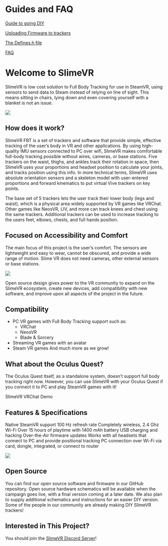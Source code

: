 # Guides and FAQ

[Guide to going DIY](http://www.reddit.com/r/SlimeVR/wiki/diy)

[Uploading Firmware to trackers](https://docs.slimevr.dev/upload_firmware_guide)

[The Defines.h file](https://docs.slimevr.dev/defines_guide)

[FAQ](http://www.reddit.com/r/SlimeVR/wiki/faq)

# Welcome to SlimeVR

SlimeVR is low cost solution to Full Body Tracking for use in SteamVR, using sensors to send data to Steam instead of relying on line of sight. This means sitting in chairs, lying down and even covering yourself with a blanket is not an issue.

![](%%slimeVR%%)

## How does it work?
SlimeVR FBT is a set of trackers and software that provide simple, effective tracking of the user’s body in VR and other applications. By using high-quality IMU sensors connected to PC over wifi, SlimeVR makes comfortable full-body tracking possible without wires, cameras, or base stations. Five trackers on the waist, thighs, and ankles track their rotation in space, then SlimeVR uses your proportions and headset position to calculate your joints, and tracks position using this info. In more technical terms, SlimeVR uses absolute orientation sensors and a skeleton model with user-entered proportions and forward kinematics to put virtual Vive trackers on key points.

The base set of 5 trackers lets the user track their lower body (legs and waist), which is a physical area widely supported by VR games like VRChat. Other games like NeosVR, LIV, and more can track knees and chest using the same trackers. Additional trackers can be used to increase tracking to the users feet, elbows, chests, and full hands position.

## Focused on Accessibility and Comfort
The main focus of this project is the user’s comfort. The sensors are lightweight and easy to wear, cannot be obscured, and provide a wide range of motion. Slime VR does not need cameras, other external sensors or base stations.

![](%%slimeVRSmall%%)

Open source design gives power to the VR community to expand on the SlimeVR ecosystem, create new devices, add compatibility with new software, and improve upon all aspects of the project in the future.


## Compatibility
- PC VR games with Full Body Tracking support such as:
  - VRChat
  - NeosVR
  - Blade & Sorcery
- Streaming VR games with an avatar
- Steam VR games
And much more as we grow!

## What about the Oculus Quest?
The Oculus Quest itself, as a standalone system, doesn’t support full body tracking right now. However, you can use SlimeVR with your Oculus Quest if you connect it to PC and play SteamVR games with it!

SlimeVR VRChat Demo

## Features & Specifications
Native SteamVR support
100 Hz refresh rate
Completely wireless, 2.4 Ghz Wi-Fi
Over 15 hours of playtime with 1400 mAh battery
USB charging and hacking
Over-the-Air firmware updates
Works with all headsets that connect to PC and provide positional tracking
PC connection over Wi-Fi via card, dongle, integrated, or connect to router

![](%%SlimeVRBoard%%)

## Open Source
You can find our open source software and firmware in our GitHub repository. Open source hardware schematics will be available when the campaign goes live, with a final version coming at a later date. We also plan to supply additional schematics and instructions for an easier DIY version. Some of the people in our community are already making DIY SlimeVR trackers!

## Interested in This Project?
You should join the [SlimeVR Discord Server](https://discord.gg/TEWhH5MaeK)!